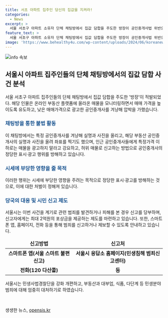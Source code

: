 ```yaml
---
title: 서초 아파트 집주인 당신의 집값을 지켜라!
categories:
  - News
excerpt: >
  서울 서초구 아파트 소유자 단체 채팅방에서 집값 담합을 주도한 방장이 공인중개사법 위반으로 형사 입건됐다. ㄱ씨는 채팅방에서 아파트 매물을 모니터링하며 매매 가격을 높이도록 유도했고, 공인중개사들을 협박하고 허위 매물로 신고해 정당한 거래를 방해했다. 서울시는 이를 위협하는 행위로, 건전한 부동산 거래 질서를 저해하는 사례로 지적하며, 관련 범죄 발견 시 신고를 당부했고, 최대 2억원의 포상금을 약속했다.  부동산가격 왜곡 행위에 대해 강도 높은 수사를 진행할 예정이며, 민생분야 범죄에 대해 엄중히 대처하여 나갈 것이라 발표했다.
feature_text: >
  서울 서초구 아파트 소유자 단체 채팅방에서 집값 담합을 주도한 방장이 공인중개사법 위반으로 형사 입건됐다. ㄱ씨는 채팅방에서 아파트 매물을 모니터링하며 매매 가격을 높이도록 유도했고, 공인중개사들을 협박하고 허위 매물로 신고해 정당한 거래를 방해했다. 서울시는 이를 위협하는 행위로, 건전한 부동산 거래 질서를 저해하는 사례로 지적하며, 관련 범죄 발견 시 신고를 당부했고, 최대 2억원의 포상금을 약속했다.  부동산가격 왜곡 행위에 대해 강도 높은 수사를 진행할 예정이며, 민생분야 범죄에 대해 엄중히 대처하여 나갈 것이라 발표했다.
image: 'https://www.behealthy4u.com/wp-content/uploads/2024/06/koreanews.jpg'
---
```


<p><img src="https://www.behealthy4u.com/wp-content/uploads/2024/06/koreanews.jpg" alt="info 속보" /></p>

<h2 data-ke-size="size26">서울시 아파트 집주인들의 단체 채팅방에서의 집값 담합 사건 분석</h2>

<p data-ke-size="size16">서울 서초구 아파트 집주인들의 단체 채팅방에서 집값 담합을 주도한 '방장'이 적발되었다. 해당 인물은 온라인 부동산 플랫폼에 올라온 매물을 모니터링하면서 매매 가격을 높이도록 유도하고, 낮은 매매가격으로 광고한 공인중개사를 겨냥해 압박을 가했습니다.</p>

<h3><b><span style="color: #1a5490;">채팅방을 통한 불법 활동</span></b></h3>

<p data-ke-size="size16">이 채팅방에서는 특정 공인중개사를 겨냥해 실명과 사진을 올리고, 해당 부동산 공인중개사의 실명과 사진을 올려 좌표를 찍기도 했으며, 인근 공인중개사들에게 특정가격 이하로는 매물을 광고하지 말라고 강요하고, 허위 매물로 신고하는 방법으로 공인중개사의 정당한 표시·광고 행위를 방해하고 있습니다.</p>

<h3><b><span style="color: #1a5490;">시세에 부당한 영향을 줄 목적</span></b></h3>

<p data-ke-size="size16">이러한 행위는 시세에 부당한 영향을 주려는 목적으로 정당한 표시·광고를 방해하는 것으로, 이에 대한 처벌이 정해져 있습니다.</p>

<h3><b><span style="color: #1a5490;">당국의 대응 및 시민 신고 제도</span></b></h3>

<p data-ke-size="size16">서울시는 이번 사건을 계기로 관련 범죄를 발견하거나 피해를 본 경우 신고를 당부하며, 신고자에게는 최대 2억원의 포상금을 제공하는 제도를 마련하고 있습니다. 또한, 스마트폰 앱, 홈페이지, 전화 등을 통해 범죄를 신고하거나 제보할 수 있도록 안내하고 있습니다.</p>

<table>
    <thead>
        <tr>
            <td style="text-align: center; height: 17px;"><b>신고방법</b></td>
            <td style="text-align: center; height: 17px;"><b>신고처</b></td>
        </tr>
    </thead>
    <tbody>
        <tr>
            <td style="text-align: center; height: 17px;"><b>스마트폰 앱(서울 스마트 불편신고)</b></td>
            <td style="text-align: center; height: 17px;"><b>서울시 응답소 홈페이지(민생침해 범죄신고센터)</b></td>
        </tr>
        <tr>
            <td style="text-align: center; height: 17px;"><b>전화(120 다산콜)</b></td>
            <td style="text-align: center; height: 17px;"><b>등</b></td>
        </tr>
    </tbody>
</table>

<p data-ke-size="size16">서울시는 민생사법경찰단을 강화 개편하고, 부동산과 대부업, 식품, 다단계 등 민생분야 범죄에 대해 엄중히 대처하기로 하였습니다.</p>

<p data-ke-size="size16">&nbsp;</p>
생생한 뉴스, <a href="https://opensis.kr" rel="dofollow">opensis.kr</a>



